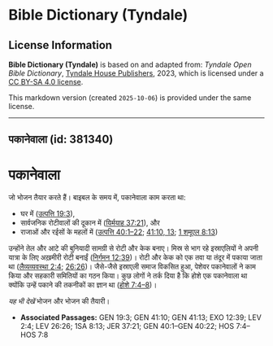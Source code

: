 # Bible Dictionary (Tyndale)

## License Information

**Bible Dictionary (Tyndale)** is based on and adapted from: _Tyndale Open Bible Dictionary_, [Tyndale House Publishers](https://tyndaleopenresources.com/), 2023, which is licensed under a [CC BY-SA 4.0 license](https://creativecommons.org/licenses/by-sa/4.0/legalcode.en).

This markdown version (created `2025-10-06`) is provided under the same license.



--------------------------------

## पकानेवाला (id: 381340)

पकानेवाला
=========

जो भोजन तैयार करते हैं। बाइबल के समय में, पकानेवाला काम करता था:

* घर में ([उत्पत्ति 19:3](https://ref.ly/Gen19:3)),
* सार्वजनिक रोटीवालों की दूकान में ([यिर्मयाह 37:21](https://ref.ly/Jer37:21)), और
* राजाओं और रईसों के महलों में ([उत्पत्ति 40:1–22](https://ref.ly/Gen40:1-Gen40:22); [41:10, 13](https://ref.ly/Gen41:10,Gen41:13); [1 शमूएल 8:13](https://ref.ly/1Sam8:13))

उन्होंने तेल और आटे की बुनियादी सामग्री से रोटी और केक बनाए। मिस्र से भाग रहे इस्राएलियों ने अपनी यात्रा के लिए अख़मीरी रोटी बनाईं ([निर्गमन 12:39](https://ref.ly/Exod12:39))। रोटी और केक को एक तवा या तंदूर में पकाया जाता था ([लैव्यव्यवस्था 2:4](https://ref.ly/Lev2:4); [26:26](https://ref.ly/Lev26:26))। जैसे\-जैसे इस्राएली समाज विकसित हुआ, पेशेवर पकानेवालों ने काम किया और सहकारी समितियों का गठन किया। कुछ लोगों ने तर्क दिया है कि होशे एक पकानेवाला था क्योंकि उन्हें पकाने की तकनीकों का ज्ञान था ([होशे 7:4–8](https://ref.ly/Hos7:4-Hos7:8))।

*यह भी देखें* भोजन और भोजन की तैयारी।

* **Associated Passages:** GEN 19:3; GEN 41:10; GEN 41:13; EXO 12:39; LEV 2:4; LEV 26:26; 1SA 8:13; JER 37:21; GEN 40:1–GEN 40:22; HOS 7:4–HOS 7:8

